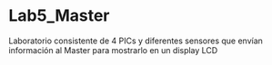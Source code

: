 # Lab5_Master
 Laboratorio consistente de 4  PICs y diferentes sensores que envían información al Master para mostrarlo en un display LCD
